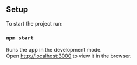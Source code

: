 ## Setup

To start the project run:

### `npm start`

Runs the app in the development mode.\
Open [http://localhost:3000](http://localhost:3000) to view it in the browser.
